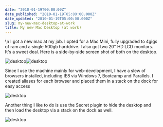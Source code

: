 ```yaml
---
date: "2010-01-19T00:00:00Z"
date_published: "2010-01-19T05:00:00.000Z"
date_updated: "2010-01-19T05:00:00.000Z"
slug: my-new-mac-desktop-at-work
title: My new Mac Desktop (at work)
---
```


\n    I got a new mac at my job.  I opted for a Mac Mini, fully upgraded to 4gigs of ram and a single 500gb harddrive.  I also got two 20" HD LCD monitors.  It's a sweet deal.  Here is a side-by-side screen shot of both on the desktop.

![desktop](/media_httpimgskitchco_cgdft-scaled500.jpg)![desktop](/media_httpimgskitchco_igqiy-scaled500.jpg)

Since I use the machine mainly for web-development, I have a slew of browsers installed, including IE8 via Windows 7, Bootcamp and Parallels.  I created aliases for each browser and placed them in a stack on the dock for easy access

![desktop](/media_httpimgskitchco_kbsoc-scaled500.jpg)

Another thing I like to do is use the Secret plugin to hide the desktop and then load the desktop via  a stack on the dock as well.

![desktop](/media_httpimgskitchco_bcekj-scaled500.jpg)
